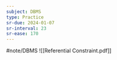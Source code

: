 ```yaml
---
subject: DBMS
type: Practice
sr-due: 2024-01-07
sr-interval: 23
sr-ease: 170
---
```

#note/DBMS
![[Referential Constraint.pdf]]